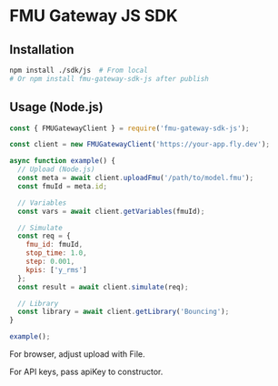 # FMU Gateway JS SDK

## Installation
```bash
npm install ./sdk/js  # From local
# Or npm install fmu-gateway-sdk-js after publish
```

## Usage (Node.js)
```javascript
const { FMUGatewayClient } = require('fmu-gateway-sdk-js');

const client = new FMUGatewayClient('https://your-app.fly.dev');

async function example() {
  // Upload (Node.js)
  const meta = await client.uploadFmu('/path/to/model.fmu');
  const fmuId = meta.id;

  // Variables
  const vars = await client.getVariables(fmuId);

  // Simulate
  const req = {
    fmu_id: fmuId,
    stop_time: 1.0,
    step: 0.001,
    kpis: ['y_rms']
  };
  const result = await client.simulate(req);

  // Library
  const library = await client.getLibrary('Bouncing');
}

example();
```

For browser, adjust upload with File.

For API keys, pass apiKey to constructor.
